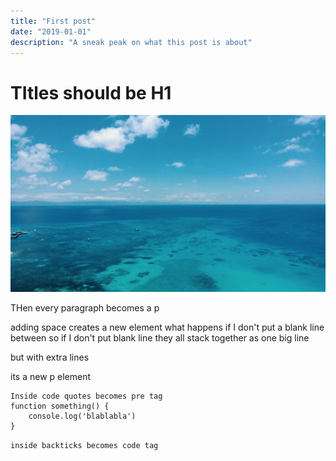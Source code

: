 ```yaml
---
title: "First post"
date: "2019-01-01"
description: "A sneak peak on what this post is about"
---
```


# TItles should be H1

![picture of great barrier reef](./australia.jpg)

THen every paragraph becomes a p

adding space creates a new element
what happens if I don't put a blank line between
so if I don't put blank line
they all stack together as one big line

but with extra lines

its a new p element

```
Inside code quotes becomes pre tag
function something() {
    console.log('blablabla')
}
```

`inside backticks becomes code tag`
